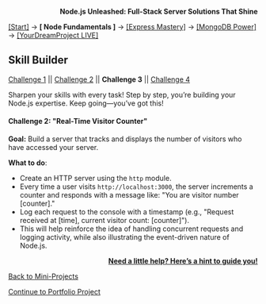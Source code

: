 **<p align="right">Node.js Unleashed: Full-Stack Server Solutions That Shine</p>**

[[Start]](../Introduction.md) → **[ Node Fundamentals ]** → [[Express Mastery]](#express) → [[MongoDB Power]](#mongodb) → [[YourDreamProject LIVE]](#project)

## Skill Builder

[Challenge 1](1-5SB.md) || [Challenge 2](1-5SB-2.md) || **Challenge 3** || [Challenge 4](1-5SB-4.md)

Sharpen your skills with every task! Step by step, you’re building your Node.js expertise. Keep going—you’ve got this!

#### Challenge 2: "Real-Time Visitor Counter"

**Goal:** Build a server that tracks and displays the number of visitors who have accessed your server.

**What to do**:  
- Create an HTTP server using the `http` module.  
- Every time a user visits `http://localhost:3000`, the server increments a counter and responds with a message like: "You are visitor number [counter]."  
- Log each request to the console with a timestamp (e.g., "Request received at [time], current visitor count: [counter]").  
- This will help reinforce the idea of handling concurrent requests and logging activity, while also illustrating the event-driven nature of Node.js.

**<p align="right">[Need a little help? Here’s a hint to guide you!](1-5SB-3H.md)</p>**

[Back to Mini-Projects](1-5.md)

[Continue to Portfolio Project](1-6.md)
